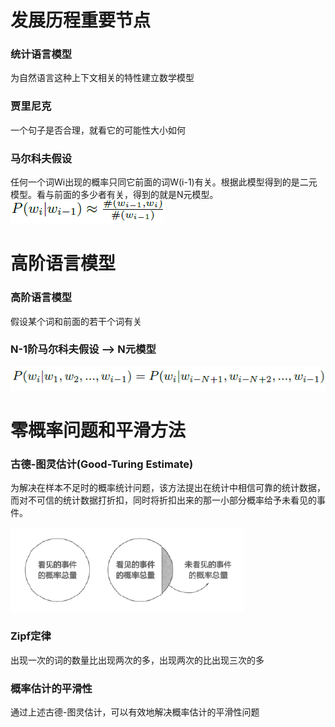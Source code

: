 # 发展历程重要节点
### 统计语言模型
为自然语言这种上下文相关的特性建立数学模型
### 贾里尼克
一个句子是否合理，就看它的可能性大小如何
### 马尔科夫假设
任何一个词Wi出现的概率只同它前面的词W(i-1)有关。根据此模型得到的是二元模型。看与前面的多少者有关，得到的就是N元模型。
![](./img/N元模型.png)

# 高阶语言模型
### 高阶语言模型
假设某个词和前面的若干个词有关
### N-1阶马尔科夫假设 --> N元模型
![](./img/高阶语言模型.png)

# 零概率问题和平滑方法
### 古德-图灵估计(Good-Turing Estimate)
为解决在样本不足时的概率统计问题，该方法提出在统计中相信可靠的统计数据，而对不可信的统计数据打折扣，同时将折扣出来的那一小部分概率给予未看见的事件。

![](./img/古德图灵估计.png)

### Zipf定律
出现一次的词的数量比出现两次的多，出现两次的比出现三次的多

### 概率估计的平滑性
通过上述古德-图灵估计，可以有效地解决概率估计的平滑性问题
